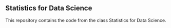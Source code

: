 ## Statistics for Data Science 

This repository contains the code from the class Statistics for Data Science.

